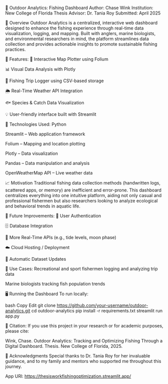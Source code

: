 🎣 Outdoor Analytics: Fishing Dashboard
Author: Chase Wink
Institution: New College of Florida
Thesis Advisor: Dr. Tania Roy
Submitted: April 2025

🧭 Overview
Outdoor Analytics is a centralized, interactive web dashboard designed to enhance the fishing experience through real-time data visualization, logging, and mapping. 
Built with anglers, marine biologists, and environmental researchers in mind, the platform streamlines data collection and provides actionable insights to promote 
sustainable fishing practices.

🚀 Features:
📍 Interactive Map Plotter using Folium

📊 Visual Data Analysis with Plotly

📅 Fishing Trip Logger using CSV-based storage

🌦️ Real-Time Weather API Integration

🐟 Species & Catch Data Visualization

💡 User-friendly interface built with Streamlit

🔧 Technologies Used:
Python

Streamlit – Web application framework

Folium – Mapping and location plotting

Plotly – Data visualization

Pandas – Data manipulation and analysis

OpenWeatherMap API – Live weather data

📈 Motivation
Traditional fishing data collection methods (handwritten logs, scattered apps, or memory) are inefficient and error-prone. This dashboard centralizes everything into one
intuitive platform, aiding not only casual and professional fishermen but also researchers looking to analyze ecological and behavioral trends in aquatic life.

🌱 Future Improvements:
🔐 User Authentication

🗄️ Database Integration

📡 More Real-Time APIs (e.g., tide levels, moon phase)

☁️ Cloud Hosting / Deployment

🔁 Automatic Dataset Updates

📍 Use Cases:
Recreational and sport fishermen logging and analyzing trip data

Marine biologists tracking fish population trends

🖥️ Running the Dashboard
To run locally:

bash
Copy
Edit
git clone https://github.com/your-username/outdoor-analytics.git
cd outdoor-analytics
pip install -r requirements.txt
streamlit run app.py

📜 Citation:
If you use this project in your research or for academic purposes, please cite:

Wink, Chase. Outdoor Analytics: Tracking and Optimizing Fishing Through a Digital Dashboard. Thesis. New College of Florida, 2025.

🙏 Acknowledgments
Special thanks to Dr. Tania Roy for her invaluable guidance, and to my family and mentors who supported me throughout this journey.

App URl: https://thesisworkfishingoptimization.streamlit.app/
